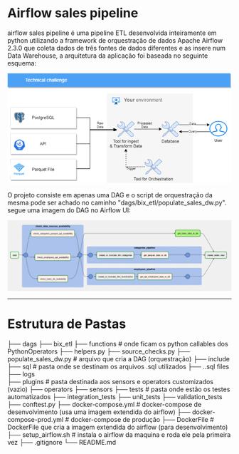 

# Airflow sales pipeline

  airflow sales pipeline é uma pipeline ETL desenvolvida inteiramente em python utilizando a framework de orquestração de dados Apache Airflow 2.3.0 que coleta dados de três fontes de dados diferentes e
  as insere num Data Warehouse, a arquitetura da aplicação foi baseada no seguinte esquema:

  ![arquitetura da aplicacao](arquitetura.png)

  O projeto consiste em apenas uma DAG e o script de orquestração da mesma pode ser achado no caminho "dags/bix_etl/populate_sales_dw.py". segue uma imagem do DAG no Airflow UI:

  ![Dag](dag.png)

---


# Estrutura de Pastas

  ├── dags
       ├── bix_etl
            ├── functions                 # onde ficam os python callables dos PythonOperators
                 ├── helpers.py
                 ├── source_checks.py
            ├── populate_sales_dw.py      # arquivo que cria a DAG (orquestração)
  ├── include                             
       ├── sql                            # pasta onde se destinam os arquivos .sql utilizados
            ├── ..sql files                
  ├── logs                     
  ├── plugins                             # pasta destinada aos sensors e operators customizados (vazio)
       ├── operators
       ├── sensors
  ├── tests                               # pasta onde estão os testes automatizados
      ├── integration_tests
      ├── unit_tests
      ├── validation_tests
      ├── conftest.py
  ├── docker-compose.yml                  # docker-compose de desenvolvimento (usa uma imagem extendida do airflow)
  ├── docker-compose-prod.yml             # docker-compose de produção
  ├── DockerFile                          # DockerFile que cria a imagem extendida do airflow (para desenvolvimento)
  ├── setup_airflow.sh                    # instala o airflow da maquina e roda ele pela primeira vez
  ├── .gitignore
  └── README.md
